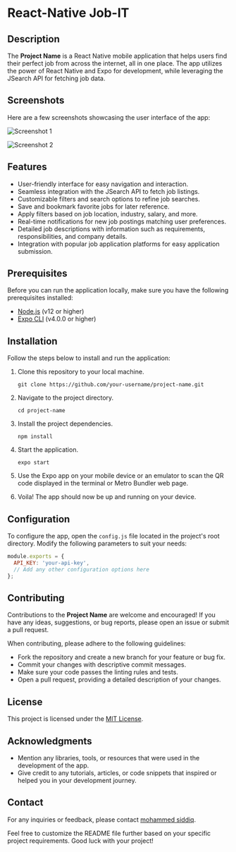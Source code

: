 # React-Native Job-IT

## Description

The **Project Name** is a React Native mobile application that helps users find their perfect job from across the internet, all in one place. The app utilizes the power of React Native and Expo for development, while leveraging the JSearch API for fetching job data.

## Screenshots

Here are a few screenshots showcasing the user interface of the app:

![Screenshot 1](screenshots/screenshot1.jpg)


![Screenshot 2](screenshots/screenshot2.jpg)

## Features

- User-friendly interface for easy navigation and interaction.
- Seamless integration with the JSearch API to fetch job listings.
- Customizable filters and search options to refine job searches.
- Save and bookmark favorite jobs for later reference.
- Apply filters based on job location, industry, salary, and more.
- Real-time notifications for new job postings matching user preferences.
- Detailed job descriptions with information such as requirements, responsibilities, and company details.
- Integration with popular job application platforms for easy application submission.

## Prerequisites

Before you can run the application locally, make sure you have the following prerequisites installed:

- [Node.js](https://nodejs.org) (v12 or higher)
- [Expo CLI](https://expo.io/tools#cli) (v4.0.0 or higher)

## Installation

Follow the steps below to install and run the application:

1. Clone this repository to your local machine.
   ```
   git clone https://github.com/your-username/project-name.git
   ```

2. Navigate to the project directory.
   ```
   cd project-name
   ```

3. Install the project dependencies.
   ```
   npm install
   ```

4. Start the application.
   ```
   expo start
   ```

5. Use the Expo app on your mobile device or an emulator to scan the QR code displayed in the terminal or Metro Bundler web page.

6. Voila! The app should now be up and running on your device.

## Configuration

To configure the app, open the `config.js` file located in the project's root directory. Modify the following parameters to suit your needs:

```javascript
module.exports = {
  API_KEY: 'your-api-key',
  // Add any other configuration options here
};
```

## Contributing

Contributions to the **Project Name** are welcome and encouraged! If you have any ideas, suggestions, or bug reports, please open an issue or submit a pull request.

When contributing, please adhere to the following guidelines:
- Fork the repository and create a new branch for your feature or bug fix.
- Commit your changes with descriptive commit messages.
- Make sure your code passes the linting rules and tests.
- Open a pull request, providing a detailed description of your changes.

## License

This project is licensed under the [MIT License](LICENSE).

## Acknowledgments

- Mention any libraries, tools, or resources that were used in the development of the app.
- Give credit to any tutorials, articles, or code snippets that inspired or helped you in your development journey.

## Contact

For any inquiries or feedback, please contact [mohammed siddiq](siddikhacker@gmail.com).


Feel free to customize the README file further based on your specific project requirements. Good luck with your project!
